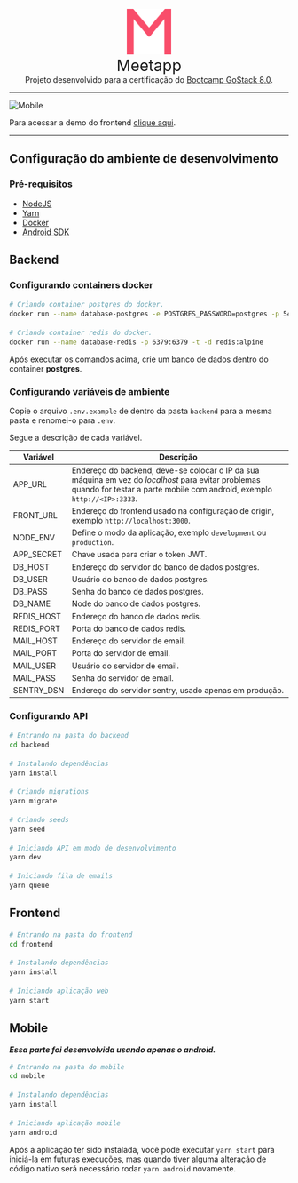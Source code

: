 <p align="center">
    <img src="./assets/logo.svg" alt="Meetapp" width="80px">
    <br />
    <span style="font-size:28px;">Meetapp</span>
    <br />
    Projeto desenvolvido para a certificação do <a href="https://rocketseat.com.br/bootcamp" target="_blank">Bootcamp GoStack 8.0</a>.
</p>
 
 ---

![Mobile](./assets/screenshots/mobile.png)

Para acessar a demo do frontend <a href="https://www.meetapp-bootcamp.tk" target="_blank">clique aqui</a>.

---

## Configuração do ambiente de desenvolvimento

### Pré-requisitos

-   [NodeJS](https://nodejs.org)
-   [Yarn](https://yarnpkg.com)
-   [Docker](https://www.docker.com/docker-community)
-   [Android SDK](https://developer.android.com/studio)

## Backend

### Configurando containers docker

```bash
# Criando container postgres do docker.
docker run --name database-postgres -e POSTGRES_PASSWORD=postgres -p 5432:5432 -d postgres

# Criando container redis do docker.
docker run --name database-redis -p 6379:6379 -t -d redis:alpine

```

Após executar os comandos acima, crie um banco de dados dentro do container **postgres**.

### Configurando variáveis de ambiente

Copie o arquivo `.env.example` de dentro da pasta `backend` para a mesma pasta e renomei-o para `.env`.

Segue a descrição de cada variável.

| Variável   | Descrição                                                                                                                                                                      |
| ---------- | ------------------------------------------------------------------------------------------------------------------------------------------------------------------------------ |
| APP_URL    | Endereço do backend, deve-se colocar o IP da sua máquina em vez do _localhost_ para evitar problemas quando for testar a parte mobile com android, exemplo `http://<IP>:3333`. |
| FRONT_URL  | Endereço do frontend usado na configuração de origin, exemplo `http://localhost:3000`.                                                                                         |
| NODE_ENV   | Define o modo da aplicação, exemplo `development` ou `production`.                                                                                                             |
| APP_SECRET | Chave usada para criar o token JWT.                                                                                                                                            |
| DB_HOST    | Endereço do servidor do banco de dados postgres.                                                                                                                               |
| DB_USER    | Usuário do banco de dados postgres.                                                                                                                                            |
| DB_PASS    | Senha do banco de dados postgres.                                                                                                                                              |
| DB_NAME    | Node do banco de dados postgres.                                                                                                                                               |
| REDIS_HOST | Endereço do banco de dados redis.                                                                                                                                              |
| REDIS_PORT | Porta do banco de dados redis.                                                                                                                                                 |
| MAIL_HOST  | Endereço do servidor de email.                                                                                                                                                 |
| MAIL_PORT  | Porta do servidor de email.                                                                                                                                                    |
| MAIL_USER  | Usuário do servidor de email.                                                                                                                                                  |
| MAIL_PASS  | Senha do servidor de email.                                                                                                                                                    |
| SENTRY_DSN | Endereço do servidor sentry, usado apenas em produção.                                                                                                                         |

### Configurando API

```bash
# Entrando na pasta do backend
cd backend

# Instalando dependências
yarn install

# Criando migrations
yarn migrate

# Criando seeds
yarn seed

# Iniciando API em modo de desenvolvimento
yarn dev

# Iniciando fila de emails
yarn queue
```

## Frontend

```bash
# Entrando na pasta do frontend
cd frontend

# Instalando dependências
yarn install

# Iniciando aplicação web
yarn start
```

## Mobile

**_Essa parte foi desenvolvida usando apenas o android._**

```bash
# Entrando na pasta do mobile
cd mobile

# Instalando dependências
yarn install

# Iniciando aplicação mobile
yarn android
```

Após a aplicação ter sido instalada, você pode executar `yarn start` para iniciá-la em futuras execuções, mas quando tiver alguma alteração de código nativo será necessário rodar `yarn android` novamente.
